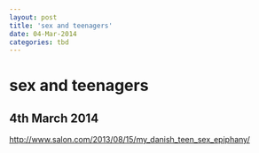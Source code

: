 ```yaml
---
layout: post
title: 'sex and teenagers'
date: 04-Mar-2014
categories: tbd
---
```


# sex and teenagers

## 4th March 2014

http://www.salon.com/2013/08/15/my_danish_teen_sex_epiphany/

